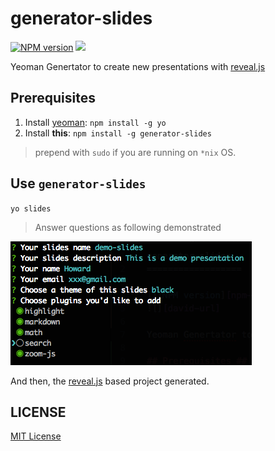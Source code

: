 generator-slides
==================

[![NPM version][npm-image]][npm-url]
![][david-url]

Yeoman Genertator to create new presentations with [reveal.js][reveal-url]

## Prerequisites ##

1. Install [yeoman](http://yeoman.io/): `npm install -g yo`
2. Install __this__: `npm install -g generator-slides`

> prepend with `sudo` if you are running on `*nix` OS.

## Use `generator-slides` ##

`yo slides`

> Answer questions as following demonstrated

![](https://raw.githubusercontent.com/leftstick/generator-slides/master/docs/img/questions.png)

And then, the [reveal.js][reveal-url] based project generated.


## LICENSE ##

[MIT License](https://raw.githubusercontent.com/leftstick/generator-slides/master/LICENSE)



[reveal-url]: https://github.com/hakimel/reveal.js

[npm-url]: https://npmjs.org/package/generator-slides
[npm-image]: https://badge.fury.io/js/generator-slides.png
[david-url]: https://david-dm.org/leftstick/generator-slides.png
